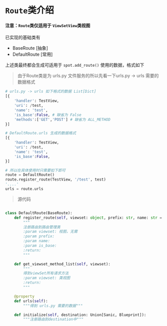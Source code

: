 # `Route`类介绍 
#### 注意：`Route`类仅适用于 `ViewSetView`类视图
已实现的基础类有
* BaseRoute [抽象]
* DefaultRoute [常用]

上述类最终都会生成可适用于 `spot.add_route()` 使用的数据，格式如下
> 由于Route类是为 urls.py 文件服务的所以先看一下urls.py -> urls 需要的数据格式
```python 
# urls.py -> urls 如下格式的数据 List[Dict]
[{
    'handler': TestView,
    'uri': /test,
    'name': 'test',
    'is_base':False, # 缺省为 False
    'methods':['GET','POST'] # 缺省为 ALL_METHOD
}]

# DefaultRoute.urls 生成的数据格式
[{
    'handler': TestView,
    'uri': /test,
    'name': 'test',
    'is_base':False,
}]

# 所以在具体使用时只需要如下即可
route = DefaultRoute()
route.register_route(TestView, '/test', test)
'....'
urls = route.urls

```
> 源代码

```python

class DefaultRoute(BaseRoute):
    def register_route(self, viewset: object, prefix: str, name: str = None, is_base: bool = False):
        """
        注册路由到路由管理类
        :param viewset: 视图，无需
        :param prefix:
        :param name:
        :param is_base:
        :return:
        """

    def get_viewset_method_list(self, viewset):
        """
        得到viewSet所有请求方法
        :param viewset: 类视图
        :return:
        """

    @property
    def urls(self):
        """得到 urls.py 需要的数据"""

    def initialize(self, destination: Union[Sanic, Blueprint]):
        """注册路由到destination中"""
```
